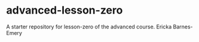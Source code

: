 # advanced-lesson-zero

A starter repository for lesson-zero of the advanced course.
Ericka Barnes-Emery
